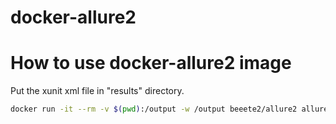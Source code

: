 docker-allure2
==============

# How to use docker-allure2 image
Put the xunit xml file in "results" directory.

```bash
docker run -it --rm -v $(pwd):/output -w /output beeete2/allure2 allure generate /output/results/ -o /output/reports/ --clean
```
